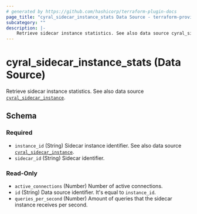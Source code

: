 ```yaml
---
# generated by https://github.com/hashicorp/terraform-plugin-docs
page_title: "cyral_sidecar_instance_stats Data Source - terraform-provider-cyral"
subcategory: ""
description: |-
    Retrieve sidecar instance statistics. See also data source cyral_sidecar_instance ../data-sources/sidecar_instance.md.
---
```


# cyral_sidecar_instance_stats (Data Source)

Retrieve sidecar instance statistics. See also data source [`cyral_sidecar_instance`](../data-sources/sidecar_instance.md).

<!-- schema generated by tfplugindocs -->

## Schema

### Required

-   `instance_id` (String) Sidecar instance identifier. See also data source [`cyral_sidecar_instance`](../data-sources/sidecar_instance.md).
-   `sidecar_id` (String) Sidecar identifier.

### Read-Only

-   `active_connections` (Number) Number of active connections.
-   `id` (String) Data source identifier. It's equal to `instance_id`.
-   `queries_per_second` (Number) Amount of queries that the sidecar instance receives per second.
